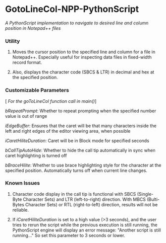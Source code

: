 # GotoLineCol-NPP-PythonScript
_A PythonScript implementation to navigate to desired line and column position in Notepad++ files_

### Utility
1. Moves the cursor position to the specified line and column for a file in Notepad++. Especially useful for inspecting data files in fixed-width record format.

2. Also, displays the character code (SBCS & LTR) in decimal and hex at the specified position.

### Customizable Parameters
\[ _For the goToLineCol function call in main()_]

*bRepeatPrompt*: Whether to repeat prompting when the specified number value is out of range

*iEdgeBuffer*: Ensures that the caret will be that many characters inside the left and right edges of the editor viewing area, when possible

*iCaretHiliteDuration*: Caret will be in Block mode for specified seconds

*bCallTipAutoHide*: Whether to hide the call tip automatically in sync when caret highlighting is turned off

*bBraceHilite*: Whether to use brace highlighting style for the character at the specified position. Automatically turns off when current line changes.

### Known Issues
1. Character code display in the call tip is functional with SBCS (Single-Byte Character Sets) and LTR (left-to-right) direction. With MBCS (Bulti-Bytes Character Sets) or RTL (right-to-left) direction, results will not be reliable.

2. If _iCaretHiliteDuration_ is set to a high value (>3 seconds), and the user tries to rerun the script while the previous execution is still running, the PythonScript engine will display an error message: "Another script is still running..." So set this parameter to 3 seconds or lower.

